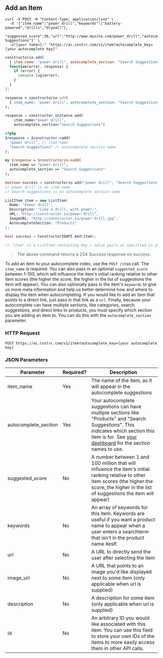 ## Add an Item

```shell
curl -X POST -H "Content-Type: application/json" \
  -d '{"item_name":"power drill","keywords":["battery-powered","drills","drywall"],
  "suggested_score":36,"url":"http://www.mysite.com/power_drill","autocomplete_section":"Search Suggestions"}' \
  -u"[your token]:" "https://ac.cnstrc.com/v1/item?autocomplete_key=[your autocomplete key]"
```

```javascript
constructorio.add(
  { item_name: "power drill", autocomplete_section: "Search Suggestions" },
  function(error, response) {
    if (error) {
      console.log(error);
    }
  }
);
```

```ruby
response = constructorio.add(
  { item_name: "power drill", autocomplete_section: "Search Suggestions" }
);
```

```python
response = constructor_instance.add(
    item_name="power drill",
    autocomplete_section="Search Suggestions")
```

```php
<?php
$response = $constructor->add(
  "power drill", // item name
  "Search Suggestions" // autocomplete section name
);
```

```perl
my $response = $constructorio->add(
  item_name => "power drill",
  autocomplete_section => "Search Suggestions"
);
```

```java
boolean success = constructorio.add("power drill", "Search Suggestions");
// power drill is an item name
// Search Suggestions is an autocomplete section name
```

```csharp
ListItem item = new ListItem(
  Name: "Power drill",
  Description: "Like a drill, with power.",
  URL: "http://constructor.io/power-drill",
  ImageURL: "http://constructor.io/power-drill.jpg",
  AutocompleteSection: "Products"
);

bool success = ConstructorIOAPI.Add(item);

// "item" is a ListItem containing key / value pairs as specified in parameters below.
```

> The above command returns a 204 Success response on success.

To add an item to your autocomplete index, use the `POST /item` call. The `item_name` is required. You can also pass in an optional `suggested_score` between 1-100, which will influence the item's initial ranking relative to other item scores (the higher the score, the higher in the list of suggestions the item will appear). You can also optionally pass in the item's `keywords` to give us more meta information and help us better determine how and where to display the item when autocompleting. If you would like to add an item that points to a direct link, just pass in that link as a `url`. Finally, because your autocomplete can have multiple sections, like categories, search suggestions, and direct links to products, you must specify which section you are adding an item to. You can do this with the `autocomplete_section` parameter.

### HTTP Request

`POST https://ac.cnstrc.com/v1/item?autocomplete_key=[your autocomplete key]`

### JSON Parameters

Parameter | Required? | Description
--------- | ------- | -----------
item_name | Yes | The name of the item, as it will appear in the autocomplete suggestions
autocomplete_section | Yes | Your autocomplete suggestions can have multiple sections like "Products" and "Search Suggestions".  This indicates which section this item is for.  See [your dashboard](/dashboard) for the section names to use.
suggested_score | No | A number between 1 and 100 million that will influence the item's initial ranking relative to other item scores (the higher the score, the higher in the list of suggestions the item will appear)
keywords | No | An array of keywords for this item.  Keywords are useful if you want a product name to appear when a user enters a searchterm that isn't in the product name iteslf.
url | No | A URL to directly send the user after selecting the item
image_url | No | A URL that points to an image you'd like displayed next to some item (only applicable when url is supplied)
description | No | A description for some item (only applicable when url is supplied)
id | No | An arbitrary ID you would like associated with this item.  You can use this field to store your own IDs of the items to more easily access them in other API calls.